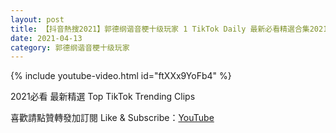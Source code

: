 ```yaml
---
layout: post
title: 【抖音熱搜2021】郭德纲谐音梗十级玩家 1 TikTok Daily 最新必看精選合集2021 04 13
date: 2021-04-13
category: 郭德纲谐音梗十级玩家
---
```


{% include youtube-video.html id="ftXXx9YoFb4" %}

2021必看 最新精選 Top TikTok Trending Clips

喜歡請點贊轉發加訂閱 Like & Subscribe：[YouTube](https://www.youtube.com/channel/UCAoR7VcanIPd04uEq_GIylA/videos)

